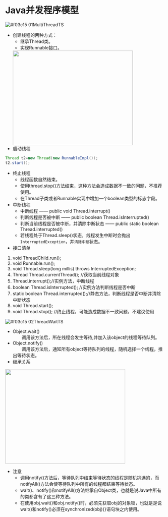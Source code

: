 # Java并发程序模型

![#f03c15](https://placehold.it/15/f03c15/000000?text=+) 01MultiThreadTS<br>
* 创建线程的两种方式：
  * 继承Thread类。
  * 实现Runnable接口。
  <img width="380" height="300" src="http://www.codenest.cn/static/images/uml/001.jpg"/>
* 启动线程
```Java
Thread t2=new Thread(new RunnableImpl());
t2.start();
```
* 终止线程
  * 线程函数自然结束。
  * 使用thread.stop()方法结束，这种方法会造成数据不一致的问题，不推荐使用。
  * 在Thread子类或者Runnable实现中增加一个boolean类型的标志字段。
* 中断线程
  * 中断线程 —— public void Thread.interrupt() 
  * 判断线程是否被中断 —— public boolean Thread.isInterrupted() 
  * 判断当前线程是否被中断，并清除中断状态 —— public static boolean Thread.interrupted() 
  * 若线程处于Thread.sleep()状态，线程发生中断时会抛出`InterruptedException`，并`清除中断`状态。
* 接口清单
1. void ThreadChild.run();        
2. void Runnable.run();
3. void Thread.sleep(long millis) throws InterruptedException;
4. Thread Thread.currentThread();  //获取当前线程对象
5. Thread.interrupt();//实例方法，中断线程
6. boolean Thread.isInterrupted(); //实例方法判断线程是否中断
7. static boolean Thread.interrupted();//静态方法，判断线程是否中断并清除中断状态
8. void Thread.start(); 
9. void Thread.stop(); //终止线程，可能造成数据不一致问题，不建议使用

![#f03c15](https://placehold.it/15/f03c15/000000?text=+) 02ThreadWaitTS<br>
* Object.wait()<br>
　　调用该方法后，所在线程会发生等待,并加入该object的线程等待队列。<br>
* Object.notify()<br>
 　　调用该方法后，通知所有object等待队列的线程，随机选择一个线程，推出等待状态。
* 继承关系
<img width="380" height="300" src="http://www.codenest.cn/static/images/uml/002.jpg"/>

* 注意
    * 调用notify()方法后，等待队列中结束等待状态的线程是随机挑选的，而notifyAll()方法会使等待队列中所有的线程都结束等待状态。
    * wait()、notify()和notifyAll()方法继承自Object类，也就是说Java中所有的类都含有了这三种方法。
    * 在使用obj.wait()和obj.notify()时，必须先获取obj的对象锁，也就是是说wait()和notify()必须在synchronized(obj){}语句块之内使用。
